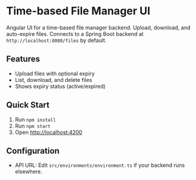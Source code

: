 # Time-based File Manager UI

Angular UI for a time-based file manager backend. Upload, download, and auto-expire files. Connects to a Spring Boot backend at `http://localhost:8080/files` by default.

## Features
- Upload files with optional expiry
- List, download, and delete files
- Shows expiry status (active/expired)

## Quick Start
1. Run `npm install`
2. Run `npm start`
3. Open [http://localhost:4200](http://localhost:4200)

## Configuration
- API URL: Edit `src/environments/environment.ts` if your backend runs elsewhere.
